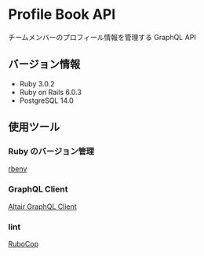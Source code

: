 # Profile Book API

チームメンバーのプロフィール情報を管理する GraphQL API

## バージョン情報

- Ruby 3.0.2
- Ruby on Rails 6.0.3
- PostgreSQL 14.0

## 使用ツール

### Ruby のバージョン管理

[rbenv](https://github.com/rbenv/rbenv)

### GraphQL Client

[Altair GraphQL Client](https://chrome.google.com/webstore/detail/altair-graphql-client/flnheeellpciglgpaodhkhmapeljopja)

### lint

[RuboCop](https://github.com/rubocop/rubocop)
